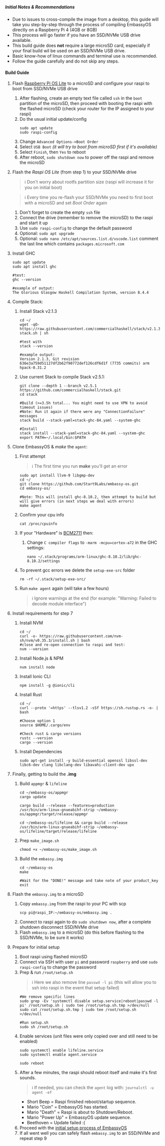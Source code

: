 ##### Initial Notes & Recommendations
* Due to issues to cross-compile the image from a desktop, this guide will take you step-by-step through the process of compiling EmbassyOS directly on a Raspberry Pi 4 (4GB or 8GB)
* This process will go faster if you have an SSD/NVMe USB drive available.
* This build guide does **not** require a large microSD card, especially if your final build wil be used on an SSD/NVMe USB drive.
* Basic know-how of linux commands and terminal use is recommended.
* Follow the guide carefully and do not skip any steps.

#### Build Guide
1. Flash [Raspberry Pi OS Lite](https://www.raspberrypi.org/software/operating-systems/) to a microSD and configure your raspi to boot from SSD/NVMe USB drive
   1. After flashing, create an empty text file called `ssh` in the `boot` partition of the microSD, then proceed with booting the raspi with the flashed microSD (check your router for the IP assigned to your raspi)
   1. Do the usual initial update/config
      ```
      sudo apt update
      sudo raspi-config
      ```
   1. Change `Advanced Options->Boot Order`
   1. Select `USB Boot` *(it will try to boot from microSD first if it's available)*
   1. Select `Finish`, then `Yes` to reboot
   1. After reboot, `sudo shutdown now` to power off the raspi and remove the microSD
  
2. Flash the *Raspi OS Lite* (from step 1) to your SSD/NVMe drive
   > :information_source: Don't worry about rootfs partition size (raspi will increase it for you on initial boot)
   
   > :information_source: Every time you re-flash your SSD/NVMe you need to first boot with a microSD and set *Boot Order* again

   1. Don't forget to create the empty `ssh` file
   1. Connect the drive (remember to remove the microSD) to the raspi and start it up
   1. Use `sudo raspi-config` to change the default password
   1. Optional: `sudo apt upgrade`
   1. Optional: `sudo nano /etc/apt/sources.list.d/vscode.list` comment the last line which contains `packages.microsoft.com`

3. Install GHC
   ```
   sudo apt update
   sudo apt install ghc
   
   #test:
   ghc --version
   
   #example of output:
   The Glorious Glasgow Haskell Compilation System, version 8.4.4
   ```

4. Compile Stack:
   1. Install Stack v2.1.3
      ```
      cd ~/
      wget -qO- https://raw.githubusercontent.com/commercialhaskell/stack/v2.1.3/etc/scripts/get-stack.sh | sh
      
      #test with
      stack --version
      
      #example output:
      Version 2.1.3, Git revision 636e3a759d51127df2b62f90772def126cdf6d1f (7735 commits) arm hpack-0.31.2
      ```
    
   1. Use current Stack to compile Stack v2.5.1:
      ```
      git clone --depth 1 --branch v2.5.1 https://github.com/commercialhaskell/stack.git
      cd stack

      #Build (>=3.5h total... You might need to use VPN to avoid timeout issues)
      #Note: Run it again if there were any "ConnectionFailure" messages
      stack build --stack-yaml=stack-ghc-84.yaml --system-ghc
      
      #Install
      stack install --stack-yaml=stack-ghc-84.yaml --system-ghc
      export PATH=~/.local/bin:$PATH
      ```

5. Clone EmbassyOS & *make* the `agent`:
   1. First attempt
      > :information_source: The first time you run **make** you'll get an error
      
      ```
      sudo apt install llvm-9 libgmp-dev
      cd ~/
      git clone https://github.com/Start9Labs/embassy-os.git
      cd embassy-os/
      
      #Note: This will install ghc-8.10.2, then attempt to build but will give errors (in next steps we deal with errors)
      make agent
      ```
   1. Confirm your cpu info
      ```
      cat /proc/cpuinfo
      ```
   1. If your "Hardware" is [BCM2711](https://www.raspberrypi.org/documentation/hardware/raspberrypi/bcm2711/README.md) then:
      1. Change `C compiler flags` to `-marm -mcpu=cortex-a72` in the GHC settings:
         ```
         nano ~/.stack/programs/arm-linux/ghc-8.10.2/lib/ghc-8.10.2/settings
         ```
   1. To prevent gcc errors we delete the `setup-exe-src` folder
      ```
      rm -rf ~/.stack/setup-exe-src/
      ```
   1. Run `make agent` again (will take a few hours)
      > :information_source: Ignore warnings at the end (for example: "Warning: Failed to decode module interface") 

6. Install requirements for step 7
   1. Install NVM
      ```
      cd ~/
      curl -o- https://raw.githubusercontent.com/nvm-sh/nvm/v0.35.3/install.sh | bash
      #close and re-open connection to raspi and test:
      nvm --version
      ```
   1. Install Node.js & NPM
      ```
      nvm install node
      ```
   1. Install Ionic CLI
      ```
      npm install -g @ionic/cli
      ```
   1. Install Rust
      ```
      cd ~/
      curl --proto '=https' --tlsv1.2 -sSf https://sh.rustup.rs -o- | bash
      
      #Choose option 1
      source $HOME/.cargo/env

      #Check rust & cargo versions
      rustc --version
      cargo --version
      ```
   1. Install Dependencies
      ```
      sudo apt-get install -y build-essential openssl libssl-dev libc6-dev clang libclang-dev libavahi-client-dev upx
      ```

7. Finally, getting to build the **.img**
   1. Build `appmgr` & `lifeline`
      ```
      cd ~/embassy-os/appmgr
      cargo update
      
      cargo build --release --features=production
      /usr/bin/arm-linux-gnueabihf-strip ~/embassy-os/appmgr/target/release/appmgr
      
      cd ~/embassy-os/lifeline && cargo build --release
      /usr/bin/arm-linux-gnueabihf-strip ~/embassy-os/lifeline/target/release/lifeline
      ```

   1. Prep `make_image.sh`
      ```
      chmod +x ~/embassy-os/make_image.sh
      ```
   
   1. Build the `embassy.img`
      ```
      cd ~/embassy-os
      make
      
      #Wait for the "DONE!" message and take note of your product_key
      exit
      ```
8. Flash the `embassy.img` to a microSD
   1. Copy `embassy.img` from the raspi to your PC with scp
      ```
      scp pi@raspi_IP:~/embassy-os/embassy.img .
      ```
   1. Connect to raspi again to do `sudo shutdown now`, after a complete shutdown disconnect SSD/NVMe drive
   1. Flash `embassy.img` to a microSD (do this before flashing to the SSD/NVMe, to be sure it works)

9. Prepare for initial setup
   1. Boot raspi using flashed microSD
   1. Connect via SSH with user `pi` and password `raspberry` and use `sudo raspi-config` to change the password
   1. Prep & run `/root/setup.sh`
      > :information_source: Here we also remove line `passwd -l pi` (this will allow you to ssh into raspi in the event that setup failed)
      ```
      #We remove specific lines
      sudo grep -Ev 'systemctl disable setup.service|reboot|passwd -l pi' /root/setup.sh | sudo tee /root/setup.sh.tmp >/dev/null
      sudo cat /root/setup.sh.tmp | sudo tee /root/setup.sh >/dev/null
      
      #Run setup.sh
      sudo sh /root/setup.sh
      ```
   1. Enable services (unit files were only copied over and still need to be enabled)
      ```
      sudo systemctl enable lifeline.service
      sudo systemctl enable agent.service
      
      sudo reboot
      ```
   1. After a few minutes, the raspi should reboot itself and make it's first sounds.
      > :information_source: If needed, you can check the `agent` log with: `journalctl -u agent -ef`
      * Short Beep = Raspi finished reboot/startup sequence.
      * Mario "Coin" = EmbassyOS has started.
      * Mario "Death" = Raspi is about to Shutdown/Reboot.
      * Mario "Power Up" = EmbassyOS update sequence.
      * Beethoven = Update failed :(
   1. Proceed with the [initial setup process of EmbassyOS](https://docs.start9labs.com/user-manual/initial-setup.html)
   1. If all went well you can safely flash `embassy.img` to an SSD/NVMe and repeat step 9

